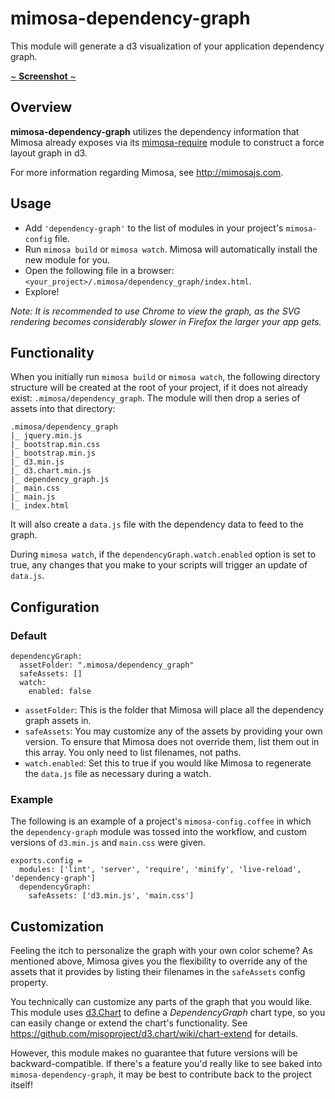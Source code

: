 mimosa-dependency-graph
===========

This module will generate a d3 visualization of your application dependency graph.

[~ **Screenshot** ~](http://brzpegasus.github.io/mimosa-dependency-graph/mimosa-dependency-graph.png)

## Overview

**mimosa-dependency-graph** utilizes the dependency information that Mimosa already exposes via its [mimosa-require](https://github.com/dbashford/mimosa-require) module to construct a force layout graph in d3.

For more information regarding Mimosa, see http://mimosajs.com.

## Usage

* Add `'dependency-graph'` to the list of modules in your project's `mimosa-config` file.
* Run `mimosa build` or `mimosa watch`. Mimosa will automatically install the new module for you.
* Open the following file in a browser: `<your_project>/.mimosa/dependency_graph/index.html`.
* Explore!

_Note: It is recommended to use Chrome to view the graph, as the SVG rendering becomes considerably slower in Firefox the larger your app gets._

## Functionality

When you initially run `mimosa build` or `mimosa watch`, the following directory structure will be created at the root of your project, if it does not already exist: `.mimosa/dependency_graph`. The module will then drop a series of assets into that directory:

```
.mimosa/dependency_graph
|_ jquery.min.js
|_ bootstrap.min.css
|_ bootstrap.min.js
|_ d3.min.js
|_ d3.chart.min.js
|_ dependency_graph.js
|_ main.css
|_ main.js
|_ index.html
```
It will also create a `data.js` file with the dependency data to feed to the graph.

During `mimosa watch`, if the `dependencyGraph.watch.enabled` option is set to true, any changes that you make to your scripts will trigger an update of `data.js`.

## Configuration

### Default

```
dependencyGraph:
  assetFolder: ".mimosa/dependency_graph"
  safeAssets: []
  watch:
    enabled: false
```

- `assetFolder`: This is the folder that Mimosa will place all the dependency graph assets in.
- `safeAssets`: You may customize any of the assets by providing your own version. To ensure that Mimosa does not override them, list them out in this array. You only need to list filenames, not paths.
- `watch.enabled`: Set this to true if you would like Mimosa to regenerate the `data.js` file as necessary during a watch.

### Example

The following is an example of a project's `mimosa-config.coffee` in which the `dependency-graph` module was tossed into the workflow, and custom versions of `d3.min.js` and `main.css` were given.

```
exports.config =
  modules: ['lint', 'server', 'require', 'minify', 'live-reload', 'dependency-graph']
  dependencyGraph:
    safeAssets: ['d3.min.js', 'main.css']
```

## Customization

Feeling the itch to personalize the graph with your own color scheme? As mentioned above, Mimosa gives you the flexibility to override any of the assets that it provides by listing their filenames in the `safeAssets` config property.

You technically can customize any parts of the graph that you would like. This module uses [d3.Chart](http://misoproject.com/d3-chart/) to define a *DependencyGraph* chart type, so you can easily change or extend the chart's functionality. See https://github.com/misoproject/d3.chart/wiki/chart-extend for details.

However, this module makes no guarantee that future versions will be backward-compatible. If there's a feature you'd really like to see baked into `mimosa-dependency-graph`, it may be best to contribute back to the project itself!
